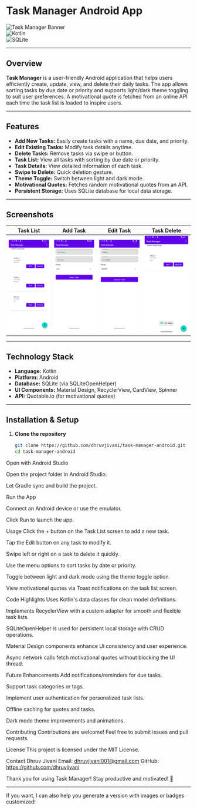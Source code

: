 # Task Manager Android App

![Task Manager Banner](https://img.shields.io/badge/Task_Manager-Android_App-brightgreen)  
![Kotlin](https://img.shields.io/badge/Language-Kotlin-blue)  
![SQLite](https://img.shields.io/badge/Database-SQLite-orange)

---

## Overview

**Task Manager** is a user-friendly Android application that helps users efficiently create, update, view, and delete their daily tasks. The app allows sorting tasks by due date or priority and supports light/dark theme toggling to suit user preferences. A motivational quote is fetched from an online API each time the task list is loaded to inspire users.

---

## Features

- **Add New Tasks:** Easily create tasks with a name, due date, and priority.
- **Edit Existing Tasks:** Modify task details anytime.
- **Delete Tasks:** Remove tasks via swipe or button.
- **Task List:** View all tasks with sorting by due date or priority.
- **Task Details:** View detailed information of each task.
- **Swipe to Delete:** Quick deletion gesture.
- **Theme Toggle:** Switch between light and dark mode.
- **Motivational Quotes:** Fetches random motivational quotes from an API.
- **Persistent Storage:** Uses SQLite database for local data storage.

---

## Screenshots

| Task List | Add Task | Edit Task | Task Delete                                 |
|-----------|----------|-----------|---------------------------------------------|
| ![Task List](screenshots/task_list.png) | ![Add Task](screenshots/add_task.png) | ![Edit Task](screenshots/edit_task.png) | ![Task Detail](screenshots/delete_task.png) |

---

## Technology Stack

- **Language:** Kotlin
- **Platform:** Android
- **Database:** SQLite (via SQLiteOpenHelper)
- **UI Components:** Material Design, RecyclerView, CardView, Spinner
- **API:** Quotable.io (for motivational quotes)

---

## Installation & Setup

1. **Clone the repository**

   ```bash
   git clone https://github.com/dhruvjivani/task-manager-android.git
   cd task-manager-android

Open with Android Studio

Open the project folder in Android Studio.

Let Gradle sync and build the project.

Run the App

Connect an Android device or use the emulator.

Click Run to launch the app.

Usage
Click the + button on the Task List screen to add a new task.

Tap the Edit button on any task to modify it.

Swipe left or right on a task to delete it quickly.

Use the menu options to sort tasks by date or priority.

Toggle between light and dark mode using the theme toggle option.

View motivational quotes via Toast notifications on the task list screen.

Code Highlights
Uses Kotlin's data classes for clean model definitions.

Implements RecyclerView with a custom adapter for smooth and flexible task lists.

SQLiteOpenHelper is used for persistent local storage with CRUD operations.

Material Design components enhance UI consistency and user experience.

Async network calls fetch motivational quotes without blocking the UI thread.

Future Enhancements
Add notifications/reminders for due tasks.

Support task categories or tags.

Implement user authentication for personalized task lists.

Offline caching for quotes and tasks.

Dark mode theme improvements and animations.

Contributing
Contributions are welcome! Feel free to submit issues and pull requests.

License
This project is licensed under the MIT License.

Contact
Dhruv Jivani
Email: dhruvjivani001@gmail.com
GitHub: https://github.com/dhruvjivani

Thank you for using Task Manager! Stay productive and motivated! 🚀

---

If you want, I can also help you generate a version with images or badges customized!
